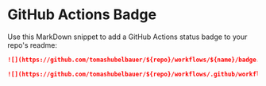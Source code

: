 # GitHub Actions Badge

Use this MarkDown snippet to add a GitHub Actions status badge to your repo's readme:

```markdown
![](https://github.com/tomashubelbauer/${repo}/workflows/${name}/badge.svg)
```

```markdown
![](https://github.com/tomashubelbauer/${repo}/workflows/.github/workflows/${name.yml}/badge.svg)
```
